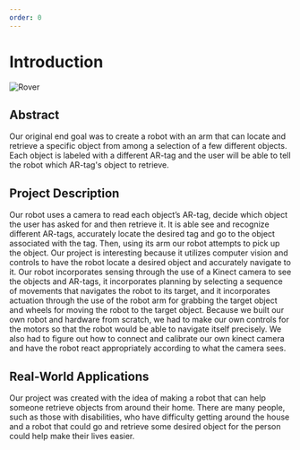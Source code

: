 ```yaml
---
order: 0
---
```


# Introduction

![Rover](/assets/images/rover1.png)

## Abstract

Our original end goal was to create a robot with an arm that can locate and retrieve a specific object from among a selection of a few different objects. Each object is labeled with a different AR-tag and the user will be able to tell the robot which AR-tag's object to retrieve.

## Project Description

Our robot uses a camera to read each object’s AR-tag, decide which object the user has asked for and then retrieve it. It is able see and recognize different AR-tags, accurately locate the desired tag and go to the object associated with the tag. Then, using its arm our robot attempts to pick up the object. Our project is interesting because it utilizes computer vision and controls to have the robot locate a desired object and accurately navigate to it. Our robot incorporates sensing through the use of a Kinect camera to see the objects and AR-tags, it incorporates planning by selecting a sequence of movements that navigates the robot to its target, and it incorporates actuation through the use of the robot arm for grabbing the target object and wheels for moving the robot to the target object. Because we built our own robot and hardware from scratch, we had to make our own controls for the motors so that the robot would be able to navigate itself precisely. We also had to figure out how to connect and calibrate our own kinect camera and have the robot react appropriately according to what the camera sees. 

## Real-World Applications

Our project was created with the idea of making a robot that can help someone retrieve objects from around their home. There are many people, such as those with disabilities, who have difficulty getting around the house and a robot that could go and retrieve some desired object for the person could help make their lives easier.
